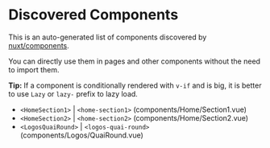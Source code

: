 # Discovered Components

This is an auto-generated list of components discovered by [nuxt/components](https://github.com/nuxt/components).

You can directly use them in pages and other components without the need to import them.

**Tip:** If a component is conditionally rendered with `v-if` and is big, it is better to use `Lazy` or `lazy-` prefix to lazy load.

- `<HomeSection1>` | `<home-section1>` (components/Home/Section1.vue)
- `<HomeSection2>` | `<home-section2>` (components/Home/Section2.vue)
- `<LogosQuaiRound>` | `<logos-quai-round>` (components/Logos/QuaiRound.vue)
